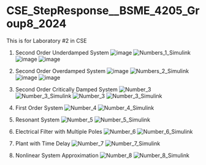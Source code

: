 # CSE_StepResponse__BSME_4205_Group8_2024
This is for Laboratory #2 in CSE
1. Second Order Underdamped System
![image](https://github.com/JJME4205/CSE_StepResponse__BSME_4205_Group8_2024/assets/159037171/9f857deb-f28b-4762-bd25-ed8f01fa1e55)
![Numbers_1_Simulink](https://github.com/JJME4205/CSE_StepResponse__BSME_4205_Group8_2024/assets/159037171/3dddb922-9518-4449-a5a8-de2ef2c57109)
![image](https://github.com/JJME4205/CSE_StepResponse__BSME_4205_Group8_2024/assets/159037171/a7186422-76c0-4a76-945c-142e78e85af2)
![image](https://github.com/JJME4205/CSE_StepResponse__BSME_4205_Group8_2024/assets/159037171/433c548e-c0a1-48eb-9ac0-ada3ab0a8550)
2. Second Order Overdamped System
![image](https://github.com/JJME4205/CSE_StepResponse__BSME_4205_Group8_2024/assets/159037171/c3af88f7-d421-473c-ba97-d1ec2b7dfdc7)
![Numbers_2_Simulink](https://github.com/JJME4205/CSE_StepResponse__BSME_4205_Group8_2024/assets/159037171/8fc067be-b99d-460d-85a2-f8c2f73a4ede)
![image](https://github.com/JJME4205/CSE_StepResponse__BSME_4205_Group8_2024/assets/159037171/0bd08b09-4473-4ee8-aa3a-1e8732d60a70)
![image](https://github.com/JJME4205/CSE_StepResponse__BSME_4205_Group8_2024/assets/159037171/df98e1c0-98d2-4eac-8fa9-08a808139d5a)
3. Second Order Critically Damped System
![Number_3](https://github.com/JJME4205/CSE_StepResponse__BSME_4205_Group8_2024/assets/159040752/b844c302-18c3-4e71-a720-2b022fd91afd)
![Number_3_Simulink](https://github.com/JJME4205/CSE_StepResponse__BSME_4205_Group8_2024/assets/159040752/e5ca25b9-0f69-4c5b-bdb6-79d2f1630310)
![Number_3](https://github.com/JJME4205/CSE_StepResponse__BSME_4205_Group8_2024/assets/159040752/c5d6d6e6-bff7-403a-aed1-57ca6309f356)
![Number_3_Simulink](https://github.com/JJME4205/CSE_StepResponse__BSME_4205_Group8_2024/assets/159040752/68a6bf8e-5f3a-4fe3-972a-ef87a7b07018)

5. First Order System
![Number_4](https://github.com/JJME4205/CSE_StepResponse__BSME_4205_Group8_2024/assets/159040752/4b524214-ba08-48bb-8cc4-28eb8e860630)
![Number_4_Simulink](https://github.com/JJME4205/CSE_StepResponse__BSME_4205_Group8_2024/assets/159040752/d5e349c9-5082-4088-9423-a7a12458f372)
6. Resonant System
![Number_5](https://github.com/JJME4205/CSE_StepResponse__BSME_4205_Group8_2024/assets/159036967/0169225a-8243-4b18-80ba-0e9ec77d3976)
![Number_5_Simulink](https://github.com/JJME4205/CSE_StepResponse__BSME_4205_Group8_2024/assets/159036967/53ab95e3-1248-420c-a80b-62ca60832c66)
7. Electrical Filter with Multiple Poles
![Number_6](https://github.com/JJME4205/CSE_StepResponse__BSME_4205_Group8_2024/assets/159036967/d96848a7-a16f-43a1-9175-c8aa83c9e452)
![Number_6_Simulink](https://github.com/JJME4205/CSE_StepResponse__BSME_4205_Group8_2024/assets/159036967/51f6118b-643e-4f2f-ae48-77b87eaf62f6)
8. Plant with Time Delay
![Number_7](https://github.com/JJME4205/CSE_StepResponse__BSME_4205_Group8_2024/assets/159086810/cfcc4617-d547-4642-9d27-ebbfe8022593)
![Number_7_Simulink](https://github.com/JJME4205/CSE_StepResponse__BSME_4205_Group8_2024/assets/159086810/8c73718c-42cb-498e-a75d-0635c32e7f23)
9. Nonlinear System Approximation
![Number_8](https://github.com/JJME4205/CSE_StepResponse__BSME_4205_Group8_2024/assets/159086810/82f4a5f6-3280-4eff-ac9d-94a072b8967b)
![Number_8_Simulink](https://github.com/JJME4205/CSE_StepResponse__BSME_4205_Group8_2024/assets/159086810/38fb935f-8c77-4e40-bf5c-ee1e300da982)


